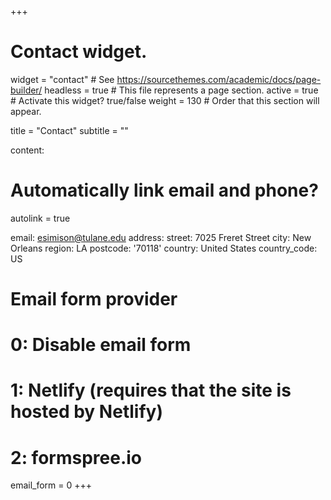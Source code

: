 +++
# Contact widget.
widget = "contact"  # See https://sourcethemes.com/academic/docs/page-builder/
headless = true  # This file represents a page section.
active = true  # Activate this widget? true/false
weight = 130  # Order that this section will appear.

title = "Contact"
subtitle = ""

content:
# Automatically link email and phone?
  autolink = true

  email: esimison@tulane.edu
  address:
      street: 7025 Freret Street
      city: New Orleans
      region: LA
      postcode: '70118'
      country: United States
      country_code: US

# Email form provider
#   0: Disable email form
#   1: Netlify (requires that the site is hosted by Netlify)
#   2: formspree.io
email_form = 0
+++

